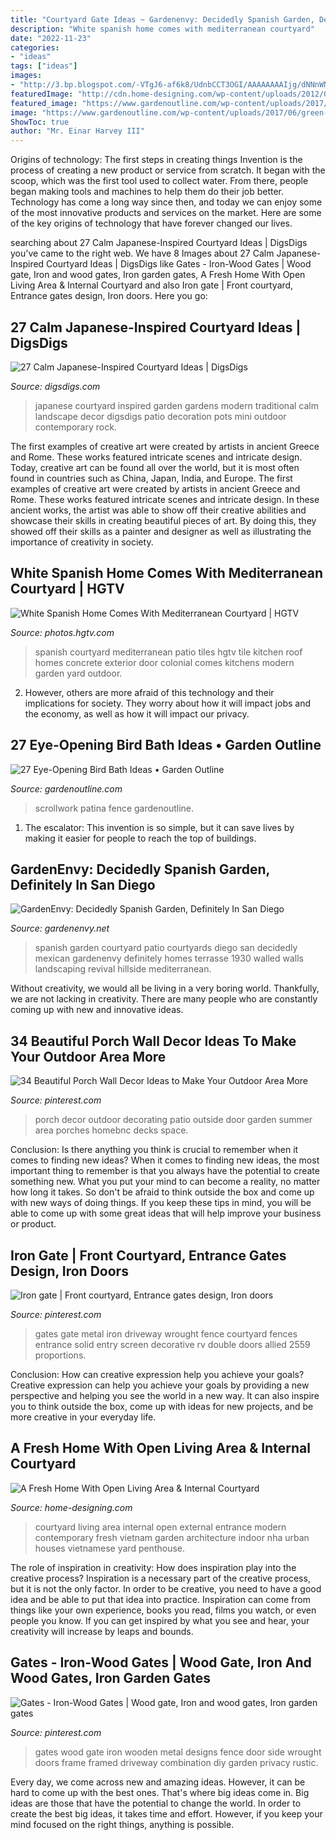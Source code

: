 ```yaml
---
title: "Courtyard Gate Ideas ~ Gardenenvy: Decidedly Spanish Garden, Definitely In San Diego"
description: "White spanish home comes with mediterranean courtyard"
date: "2022-11-23"
categories:
- "ideas"
tags: ["ideas"]
images:
- "http://3.bp.blogspot.com/-VTgJ6-af6k8/UdnbCCT3OGI/AAAAAAAAIjg/dNNnWNa5Gzw/s1600/DSCN4688+(2).JPG"
featuredImage: "http://cdn.home-designing.com/wp-content/uploads/2012/06/External-courtyard.jpg"
featured_image: "https://www.gardenoutline.com/wp-content/uploads/2017/06/green-patina-resin-pedestal-bird-bath-with-scrollwork-accents-and-bird-on-a-branch-accent-with-rectangular-cutouts-on-lip-and-red-aluminum-fence-with-painted-wooden-deck.jpg"
image: "https://www.gardenoutline.com/wp-content/uploads/2017/06/green-patina-resin-pedestal-bird-bath-with-scrollwork-accents-and-bird-on-a-branch-accent-with-rectangular-cutouts-on-lip-and-red-aluminum-fence-with-painted-wooden-deck.jpg"
ShowToc: true
author: "Mr. Einar Harvey III"
---
```



Origins of technology: The first steps in creating things
Invention is the process of creating a new product or service from scratch. It began with the scoop, which was the first tool used to collect water. From there, people began making tools and machines to help them do their job better. Technology has come a long way since then, and today we can enjoy some of the most innovative products and services on the market. Here are some of the key origins of technology that have forever changed our lives.

	

		
searching about 27 Calm Japanese-Inspired Courtyard Ideas | DigsDigs you've came to the right web. We have 8 Images about 27 Calm Japanese-Inspired Courtyard Ideas | DigsDigs like Gates - Iron-Wood Gates | Wood gate, Iron and wood gates, Iron garden gates, A Fresh Home With Open Living Area &amp; Internal Courtyard and also Iron gate | Front courtyard, Entrance gates design, Iron doors. Here you go:
		
    
## 27 Calm Japanese-Inspired Courtyard Ideas | DigsDigs

<img loading=lazy src="http://www.digsdigs.com/photos/japanese-inspired-courtyard-ideas-12.jpg" onerror="this.onerror=null;this.src='https://tse4.mm.bing.net/th?id=OIP.JszJbAZQ-ugirw6qiDBUjgHaE8&amp;pid=15.1';" alt="27 Calm Japanese-Inspired Courtyard Ideas | DigsDigs">

_Source: digsdigs.com_

>japanese courtyard inspired garden gardens modern traditional calm landscape decor digsdigs patio decoration pots mini outdoor contemporary rock. 

	

The first examples of creative art were created by artists in ancient Greece and Rome. These works featured intricate scenes and intricate design. Today, creative art can be found all over the world, but it is most often found in countries such as China, Japan, India, and Europe.
The first examples of creative art were created by artists in ancient Greece and Rome. These works featured intricate scenes and intricate design. In these ancient works, the artist was able to show off their creative abilities and showcase their skills in creating beautiful pieces of art. By doing this, they showed off their skills as a painter and designer as well as illustrating the importance of creativity in society.

    
## White Spanish Home Comes With Mediterranean Courtyard | HGTV

<img loading=lazy src="https://hgtvhome.sndimg.com/content/dam/images/hgtv/fullset/2013/12/6/0/DP_Cabochon-white-mediterranean-courtyard-door_v.jpg.rend.hgtvcom.966.1288.suffix/1400983203838.jpeg" onerror="this.onerror=null;this.src='https://tse1.mm.bing.net/th?id=OIP.ciljKvkVExrOkDo2hRCIXAHaJ4&amp;pid=15.1';" alt="White Spanish Home Comes With Mediterranean Courtyard | HGTV">

_Source: photos.hgtv.com_

>spanish courtyard mediterranean patio tiles hgtv tile kitchen roof homes concrete exterior door colonial comes kitchens modern garden yard outdoor. 

	

2. However, others are more afraid of this technology and their implications for society. They worry about how it will impact jobs and the economy, as well as how it will impact our privacy. 

    
## 27 Eye-Opening Bird Bath Ideas • Garden Outline

<img loading=lazy src="https://www.gardenoutline.com/wp-content/uploads/2017/06/green-patina-resin-pedestal-bird-bath-with-scrollwork-accents-and-bird-on-a-branch-accent-with-rectangular-cutouts-on-lip-and-red-aluminum-fence-with-painted-wooden-deck.jpg" onerror="this.onerror=null;this.src='https://tse4.mm.bing.net/th?id=OIP.g21Z-Mg9rzHoLtc-QONsNAHaLH&amp;pid=15.1';" alt="27 Eye-Opening Bird Bath Ideas • Garden Outline">

_Source: gardenoutline.com_

>scrollwork patina fence gardenoutline. 

	

1. The escalator: This invention is so simple, but it can save lives by making it easier for people to reach the top of buildings.

    
## GardenEnvy: Decidedly Spanish Garden, Definitely In San Diego

<img loading=lazy src="http://3.bp.blogspot.com/-VTgJ6-af6k8/UdnbCCT3OGI/AAAAAAAAIjg/dNNnWNa5Gzw/s1600/DSCN4688+(2).JPG" onerror="this.onerror=null;this.src='https://tse3.mm.bing.net/th?id=OIP.EV2OfKfe9KydW51E0GCLogHaGZ&amp;pid=15.1';" alt="GardenEnvy: Decidedly Spanish Garden, Definitely In San Diego">

_Source: gardenenvy.net_

>spanish garden courtyard patio courtyards diego san decidedly mexican gardenenvy definitely homes terrasse 1930 walled walls landscaping revival hillside mediterranean. 

	

Without creativity, we would all be living in a very boring world. Thankfully, we are not lacking in creativity. There are many people who are constantly coming up with new and innovative ideas.

    
## 34 Beautiful Porch Wall Decor Ideas To Make Your Outdoor Area More

<img loading=lazy src="https://i.pinimg.com/originals/1f/fb/e9/1ffbe9df7dbea347f37995d924205fcc.jpg" onerror="this.onerror=null;this.src='https://tse4.mm.bing.net/th?id=OIP.PnMOmfh2JBVFCSmvWuMq5AHaLH&amp;pid=15.1';" alt="34 Beautiful Porch Wall Decor Ideas to Make Your Outdoor Area More">

_Source: pinterest.com_

>porch decor outdoor decorating patio outside door garden summer area porches homebnc decks space. 

	

Conclusion: Is there anything you think is crucial to remember when it comes to finding new ideas?
When it comes to finding new ideas, the most important thing to remember is that you always have the potential to create something new. What you put your mind to can become a reality, no matter how long it takes. So don't be afraid to think outside the box and come up with new ways of doing things. If you keep these tips in mind, you will be able to come up with some great ideas that will help improve your business or product.

    
## Iron Gate | Front Courtyard, Entrance Gates Design, Iron Doors

<img loading=lazy src="https://i.pinimg.com/736x/1b/36/28/1b3628e75171d0370fa1ff81bc57f4a2--metal-driveway-gates-metal-gates.jpg" onerror="this.onerror=null;this.src='https://tse3.mm.bing.net/th?id=OIP.ztCcOY4vaIu_SyF4r9wNcQHaFm&amp;pid=15.1';" alt="Iron gate | Front courtyard, Entrance gates design, Iron doors">

_Source: pinterest.com_

>gates gate metal iron driveway wrought fence courtyard fences entrance solid entry screen decorative rv double doors allied 2559 proportions. 

	

Conclusion: How can creative expression help you achieve your goals?
Creative expression can help you achieve your goals by providing a new perspective and helping you see the world in a new way. It can also inspire you to think outside the box, come up with ideas for new projects, and be more creative in your everyday life.

    
## A Fresh Home With Open Living Area &amp; Internal Courtyard

<img loading=lazy src="http://cdn.home-designing.com/wp-content/uploads/2012/06/External-courtyard.jpg" onerror="this.onerror=null;this.src='https://tse2.mm.bing.net/th?id=OIP.r-B-SmsC1FueGkvIm205gAHaE7&amp;pid=15.1';" alt="A Fresh Home With Open Living Area &amp; Internal Courtyard">

_Source: home-designing.com_

>courtyard living area internal open external entrance modern contemporary fresh vietnam garden architecture indoor nha urban houses vietnamese yard penthouse. 

	

The role of inspiration in creativity: How does inspiration play into the creative process?
Inspiration is a necessary part of the creative process, but it is not the only factor. In order to be creative, you need to have a good idea and be able to put that idea into practice. Inspiration can come from things like your own experience, books you read, films you watch, or even people you know. If you can get inspired by what you see and hear, your creativity will increase by leaps and bounds.

    
## Gates - Iron-Wood Gates | Wood Gate, Iron And Wood Gates, Iron Garden Gates

<img loading=lazy src="https://i.pinimg.com/736x/b0/2b/20/b02b208fd61620fc42f6c8f1ee2c12c8--gates-driveway-wood-gates.jpg" onerror="this.onerror=null;this.src='https://tse2.mm.bing.net/th?id=OIP.hL2ielGAGso3_lulSpz9CgDyEC&amp;pid=15.1';" alt="Gates - Iron-Wood Gates | Wood gate, Iron and wood gates, Iron garden gates">

_Source: pinterest.com_

>gates wood gate iron wooden metal designs fence door side wrought doors frame framed driveway combination diy garden privacy rustic. 

	

Every day, we come across new and amazing ideas. However, it can be hard to come up with the best ones. That's where big ideas come in. Big ideas are those that have the potential to change the world. In order to create the best big ideas, it takes time and effort. However, if you keep your mind focused on the right things, anything is possible.

